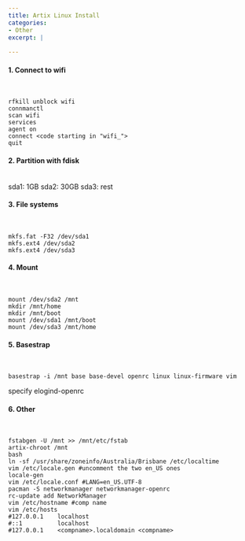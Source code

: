 ```yaml
---
title: Artix Linux Install
categories:
- Other
excerpt: |
  
---
```


#### 1. Connect to wifi
<br>

```
rfkill unblock wifi
connmanctl
scan wifi
services 
agent on
connect <code starting in "wifi_">
quit
```

#### 2. Partition with fdisk
<br>
sda1: 1GB
sda2: 30GB
sda3: rest

#### 3. File systems
<br>

```
mkfs.fat -F32 /dev/sda1
mkfs.ext4 /dev/sda2
mkfs.ext4 /dev/sda3
```

#### 4. Mount
<br>

```
mount /dev/sda2 /mnt
mkdir /mnt/home
mkdir /mnt/boot
mount /dev/sda1 /mnt/boot
mount /dev/sda3 /mnt/home
```

#### 5. Basestrap
<br>

```
basestrap -i /mnt base base-devel openrc linux linux-firmware vim
```
specify elogind-openrc

#### 6. Other
<br>

```
fstabgen -U /mnt >> /mnt/etc/fstab
artix-chroot /mnt
bash
ln -sf /usr/share/zoneinfo/Australia/Brisbane /etc/localtime
vim /etc/locale.gen #uncomment the two en_US ones
locale-gen
vim /etc/locale.conf #LANG=en_US.UTF-8
pacman -S networkmanager networkmanager-openrc
rc-update add NetworkManager
vim /etc/hostname #comp name
vim /etc/hosts
#127.0.0.1    localhost
#::1          localhost
#127.0.0.1    <compname>.localdomain <compname>
```

